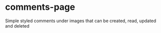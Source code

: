# comments-page
Simple styled comments under images that can be created, read,  updated and deleted
